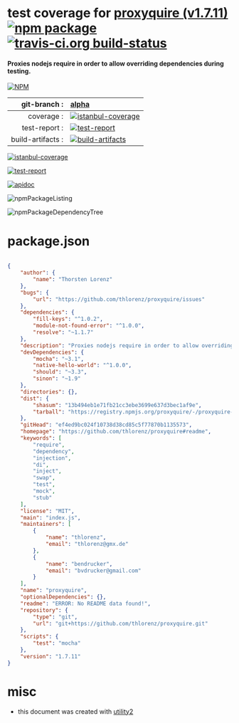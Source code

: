 # test coverage for  [proxyquire (v1.7.11)](https://github.com/thlorenz/proxyquire#readme)  [![npm package](https://img.shields.io/npm/v/npmtest-proxyquire.svg?style=flat-square)](https://www.npmjs.org/package/npmtest-proxyquire) [![travis-ci.org build-status](https://api.travis-ci.org/npmtest/node-npmtest-proxyquire.svg)](https://travis-ci.org/npmtest/node-npmtest-proxyquire)
#### Proxies nodejs require in order to allow overriding dependencies during testing.

[![NPM](https://nodei.co/npm/proxyquire.png?downloads=true)](https://www.npmjs.com/package/proxyquire)

| git-branch : | [alpha](https://github.com/npmtest/node-npmtest-proxyquire/tree/alpha)|
|--:|:--|
| coverage : | [![istanbul-coverage](https://npmtest.github.io/node-npmtest-proxyquire/build/coverage.badge.svg)](https://npmtest.github.io/node-npmtest-proxyquire/build/coverage.html/index.html)|
| test-report : | [![test-report](https://npmtest.github.io/node-npmtest-proxyquire/build/test-report.badge.svg)](https://npmtest.github.io/node-npmtest-proxyquire/build/test-report.html)|
| build-artifacts : | [![build-artifacts](https://npmtest.github.io/node-npmtest-proxyquire/glyphicons_144_folder_open.png)](https://github.com/npmtest/node-npmtest-proxyquire/tree/gh-pages/build)|

[![istanbul-coverage](https://npmtest.github.io/node-npmtest-proxyquire/build/screenCapture.buildCustomOrg.browser.coverage.html.png)](https://npmtest.github.io/node-npmtest-proxyquire/build/coverage.html/index.html)

[![test-report](https://npmtest.github.io/node-npmtest-proxyquire/build/screenCapture.buildCustomOrg.browser.%252Fhome%252Ftravis%252Fbuild%252Fnpmtest%252Fnode-npmtest-proxyquire%252Ftmp%252Fbuild%252Ftest-report.html.png)](https://npmtest.github.io/node-npmtest-proxyquire/build/test-report.html)

[![apidoc](https://npmdoc.github.io/node-npmdoc-proxyquire/build/screenCapture.buildApidoc.browser.%252Fhome%252Ftravis%252Fbuild%252Fnpmdoc%252Fnode-npmdoc-proxyquire%252Ftmp%252Fbuild%252Fapidoc.html.png)](https://npmdoc.github.io/node-npmdoc-proxyquire/build/apidoc.html)

![npmPackageListing](https://npmtest.github.io/node-npmtest-proxyquire/build/screenCapture.npmPackageListing.svg)

![npmPackageDependencyTree](https://npmtest.github.io/node-npmtest-proxyquire/build/screenCapture.npmPackageDependencyTree.svg)



# package.json

```json

{
    "author": {
        "name": "Thorsten Lorenz"
    },
    "bugs": {
        "url": "https://github.com/thlorenz/proxyquire/issues"
    },
    "dependencies": {
        "fill-keys": "^1.0.2",
        "module-not-found-error": "^1.0.0",
        "resolve": "~1.1.7"
    },
    "description": "Proxies nodejs require in order to allow overriding dependencies during testing.",
    "devDependencies": {
        "mocha": "~3.1",
        "native-hello-world": "^1.0.0",
        "should": "~3.3",
        "sinon": "~1.9"
    },
    "directories": {},
    "dist": {
        "shasum": "13b494eb1e71fb21cc3ebe3699e637d3bec1af9e",
        "tarball": "https://registry.npmjs.org/proxyquire/-/proxyquire-1.7.11.tgz"
    },
    "gitHead": "ef4ed9bc024f10738d38cd85c5f77870b1135573",
    "homepage": "https://github.com/thlorenz/proxyquire#readme",
    "keywords": [
        "require",
        "dependency",
        "injection",
        "di",
        "inject",
        "swap",
        "test",
        "mock",
        "stub"
    ],
    "license": "MIT",
    "main": "index.js",
    "maintainers": [
        {
            "name": "thlorenz",
            "email": "thlorenz@gmx.de"
        },
        {
            "name": "bendrucker",
            "email": "bvdrucker@gmail.com"
        }
    ],
    "name": "proxyquire",
    "optionalDependencies": {},
    "readme": "ERROR: No README data found!",
    "repository": {
        "type": "git",
        "url": "git+https://github.com/thlorenz/proxyquire.git"
    },
    "scripts": {
        "test": "mocha"
    },
    "version": "1.7.11"
}
```



# misc
- this document was created with [utility2](https://github.com/kaizhu256/node-utility2)
